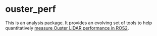 ouster_perf
===========

This is an analysis package. It provides an evolving set of tools to help
quantitatively [measure Ouster LiDAR performance in ROS2](./doc/perf.md).
